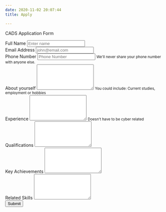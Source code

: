 ```yaml
---
date: 2020-11-02 20:07:44
title: Apply

---
```

CADS Application Form

<form name="contact" method="POST" data-netlify="true">
  <div class="form-group">
    <label for="fullName">Full Name</label>
    <input name="name" type="text" class="form-control" id="fullName" placeholder="Enter name">
  </div>
  <div class="form-group">
    <label for="email">Email Address</label>
    <input name="email" type="email" class="form-control" id="email" placeholder="john@email.com">
  </div>
  <div class="form-group">
    <label for="phone">Phone Number</label>
    <input name="phone number" type="text" class="form-control" id="phone" aria-describedby="phoneMsg" placeholder="Phone Number">
    <small id="phoneMsg" class="form-text text-muted">We'll never share your phone number with anyone else.</small>
  </div>
  <div class="form-group">
    <label for="about">About yourself</label>
    <textarea name="about" class="form-control" id="about" rows="5" aria-describedby="aboutMsg"></textarea>
    <small id="aboutMsg" class="form-text text-muted">You could include: Current studies, employment or hobbies</small>    
  </div>
  <div class="form-group">
    <label for="experience">Experience</label>
    <textarea name="experience" class="form-control" id="experience" rows="5" aria-describedby="experienceMsg"></textarea>
        <small id="experienceMsg" class="form-text text-muted">Doesn't have to be cyber related</small>   
  </div>
  <div class="form-group">
    <label for="qualifications">Qualifications</label>
    <textarea name="qualifications" class="form-control" id="qualifications" rows="5"></textarea>  
  </div>
  <div class="form-group">
    <label for="achievements">Key Achievements</label>
    <textarea name="achievements" class="form-control" id="achievements" rows="5"></textarea>  
  </div>
  <div class="form-group">
    <label for="skills">Related Skills</label>
    <textarea name="skills" class="form-control" id="skills" rows="5"></textarea>  
  </div>
  <button type="submit" class="btn btn-primary">Submit</button>
</form>
